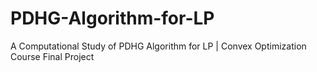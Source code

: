 # PDHG-Algorithm-for-LP
A Computational Study of PDHG Algorithm for LP | Convex Optimization Course Final Project
